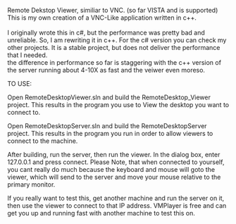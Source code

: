 Remote Dekstop Viewer, similiar to VNC. (so far VISTA and is supported) <br/>
This is my own creation of a VNC-Like application written in c++. <br/>
<br/>
I originally wrote this in c#, but the performance was pretty bad and unreliable. So, I am rewriting it in c++.
For the c# version you can check my other projects. It is a stable project, but does not deliver the performance that I needed.
<br/>
the difference in performance so far is staggering with the c++ version of the server running about 4-10X as fast and the veiwer even moreso.

TO USE:

Open RemoteDesktopViewer.sln and build the RemoteDesktop_Viewer project. This results in the program you use to View the desktop you want to connect to.

Open RemoteDesktopServer.sln and build the RemoteDesktopServer project. This results in the program you run in order to allow viewers to connect to the machine.

After building, run the server, then run the viewer. In the dialog box, enter 127.0.0.1 and press connect.  Please Note, that when connected to yourself, you cant really do much because the keyboard and mouse will goto the viewer, which will send to the server and move your mouse relative to the primary monitor.

If you really want to test this, get another machine and run the server on it, then use the viewer to connect to that IP address. VMPlayer is free and can get you up and running fast with another machine to test this on.
